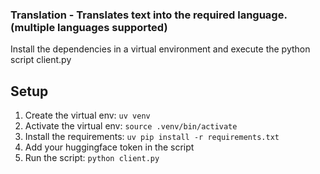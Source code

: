 ### Translation - Translates text into the required language.(multiple languages supported)
Install the dependencies in a virtual environment and execute the python script client.py

## Setup
1. Create the virtual env: `uv venv`
2. Activate the virtual env: `source .venv/bin/activate`
3. Install the requirements: `uv pip install -r requirements.txt`
4. Add your huggingface token in the script
5. Run the script: `python client.py`
